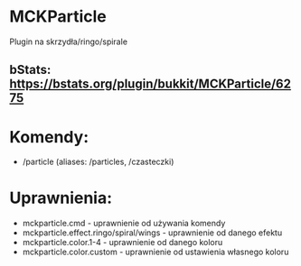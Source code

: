 # MCKParticle
Plugin na skrzydła/ringo/spirale

## bStats: https://bstats.org/plugin/bukkit/MCKParticle/6275

# Komendy: 
  * /particle (aliases: /particles, /czasteczki)
# Uprawnienia:
  * mckparticle.cmd - uprawnienie od używania komendy
  * mckparticle.effect.ringo/spiral/wings - uprawnienie od danego efektu
  * mckparticle.color.1-4 - uprawnienie od danego koloru
  * mckparticle.color.custom - uprawnienie od ustawienia własnego koloru
